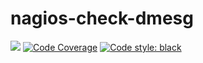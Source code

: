 # nagios-check-dmesg

![](https://github.com/kevincoakley/nagios-check-dmesg/workflows/Python%20package/badge.svg)
[![Code Coverage](https://codecov.io/gh/kevincoakley/nagios-check-dmesg/branch/master/graph/badge.svg)](https://codecov.io/gh/kevincoakley/nagios-check-dmesg/)
[![Code style: black](https://img.shields.io/badge/code%20style-black-000000.svg)](https://github.com/psf/black)